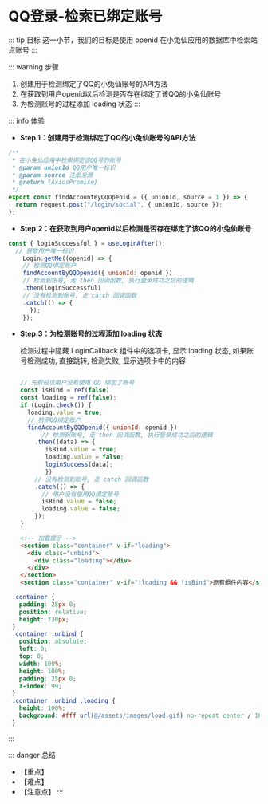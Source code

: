 # QQ登录-检索已绑定账号

::: tip 目标
这一小节，我们的目标是使用 openid 在小兔仙应用的数据库中检索站点账号
:::

::: warning 步骤

1. 创建用于检测绑定了QQ的小兔仙账号的API方法
2. 在获取到用户openid以后检测是否存在绑定了该QQ的小兔仙账号
3. 为检测账号的过程添加 loading 状态
:::

::: info 体验

* **Step.1：创建用于检测绑定了QQ的小兔仙账号的API方法**

```js
/**
 * 在小兔仙应用中检索绑定该QQ号的账号
 * @param unionId QQ用户唯一标识
 * @param source 注册来源
 * @return {AxiosPromise}
 */
export const findAccountByQQOpenid = ({ unionId, source = 1 }) => {
  return request.post("/login/social", { unionId, source });
};

```

* **Step.2：在获取到用户openid以后检测是否存在绑定了该QQ的小兔仙账号**

```js
const { loginSuccessful } = useLoginAfter();
  // 获取用户唯一标识
    Login.getMe((openid) => {
    // 检测QQ绑定账户
    findAccountByQQOpenid({ unionId: openid })
    // 检测到账号, 走 then 回调函数, 执行登录成功之后的逻辑
    .then(loginSuccessful)
    // 没有检测到账号, 走 catch 回调函数
    .catch(() => {
      });
    });
```

* **Step.3：为检测账号的过程添加 loading 状态**

  检测过程中隐藏 LoginCallback 组件中的选项卡, 显示 loading 状态, 如果账号检测成功, 直接跳转, 检测失败, 显示选项卡中的内容

  ```js
  
  // 先假设该用户没有使用 QQ 绑定了账号
  const isBind = ref(false)
  const loading = ref(false);
  if (Login.check()) {
    loading.value = true;
    // 检测QQ绑定账户
    findAccountByQQOpenid({ unionId: openid })
        // 检测到账号, 走 then 回调函数, 执行登录成功之后的逻辑
      .then((data) => {
         isBind.value = true;
         loading.value = false;
         loginSuccess(data);
         })
      // 没有检测到账号, 走 catch 回调函数
      .catch(() => {
        // 用户没有使用QQ绑定账号
        isBind.value = false;
        loading.value = false;
      });
  }
  
  ```

  ```html
  <!-- 加载提示 -->
  <section class="container" v-if="loading">
    <div class="unbind">
      <div class="loading"></div>
    </div>
  </section>
  <section class="container" v-if="!loading && !isBind">原有组件内容</section>
  ```

 ```css
  .container {
    padding: 25px 0;
    position: relative;
    height: 730px;
  }
  .container .unbind {
    position: absolute;
    left: 0;
    top: 0;
    width: 100%;
    height: 100%;
    padding: 25px 0;
    z-index: 99;
  }
  .container .unbind .loading {
    height: 100%;
    background: #fff url(@/assets/images/load.gif) no-repeat center / 100px 100px;
  }
 ```

:::

::: danger 总结

* 【重点】
* 【难点】
* 【注意点】
:::

